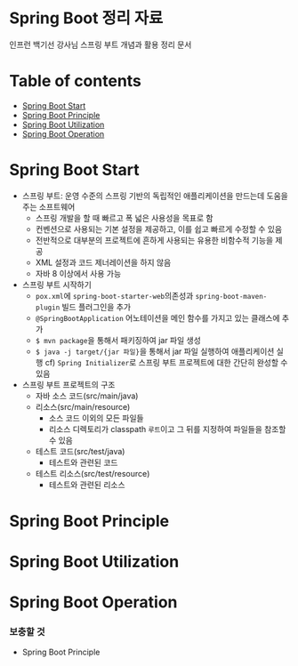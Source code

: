 # Spring Boot 정리 자료
인프런 백기선 강사님 스프링 부트 개념과 활용 정리 문서

Table of contents
=================
<!--ts-->
   * [Spring Boot Start](#Spring-Boot-Start)
   * [Spring Boot Principle](#Spring-Boot-Principle)
   * [Spring Boot Utilization](#Spring-Boot-Utilization)
   * [Spring Boot Operation](#Spring-Boot-Operation)
<!--te-->

Spring Boot Start
=======
* 스프링 부트: 운영 수준의 스프링 기반의 독립적인 애플리케이션을 만드는데 도움을 주는 소프트웨어
  * 스프링 개발을 할 때 빠르고 폭 넓은 사용성을 목표로 함
  * 컨벤션으로 사용되는 기본 설정을 제공하고, 이를 쉽고 빠르게 수정할 수 있음
  * 전반적으로 대부분의 프로젝트에 흔하게 사용되는 유용한 비함수적 기능을 제공
  * XML 설정과 코드 제너레이션을 하지 않음
  * 자바 8 이상에서 사용 가능
* 스프링 부트 시작하기
  * `pox.xml`에 `spring-boot-starter-web`의존성과 `spring-boot-maven-plugin` 빌드 플러그인을 추가
  * `@SpringBootApplication` 어노테이션을 메인 함수를 가지고 있는 클래스에 추가
  * `$ mvn package`을 통해서 패키징하여 jar 파일 생성
  * `$ java -j target/{jar 파일}`을 통해서 jar 파일 실행하여 애플리케이션 실행
  cf) `Spring Initializer`로 스프링 부트 프로젝트에 대한 간단히 완성할 수 있음
* 스프링 부트 프로젝트의 구조
  * 자바 소스 코드(src/main/java)
  * 리소스(src/main/resource)
    * 소스 코드 이외의 모든 파일들
    * 리소스 디렉토리가 classpath `루트`이고 그 뒤를 지정하여 파일들을 참조할 수 있음
  * 테스트 코드(src/test/java)
    * 테스트와 관련된 코드
  * 테스트 리소스(src/test/resource)
    * 테스트와 관련된 리소스

Spring Boot Principle
=======


Spring Boot Utilization
=======


Spring Boot Operation
=======

### 보충할 것
* Spring Boot Principle
